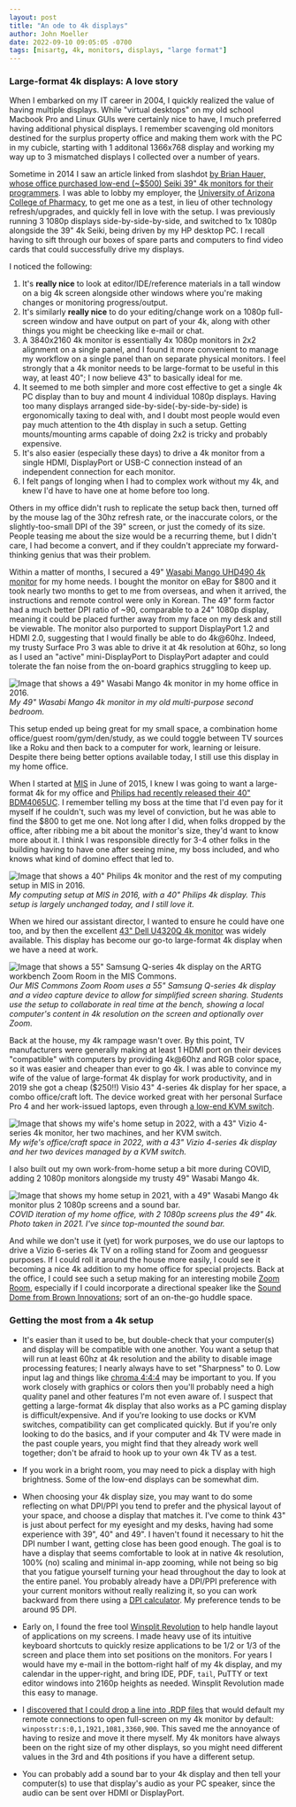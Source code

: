 ```yaml
---
layout: post
title: "An ode to 4k displays"
author: John Moeller
date: 2022-09-10 09:05:05 -0700
tags: [misartg, 4k, monitors, displays, "large format"]
---
```


### Large-format 4k displays: A love story ###

When I embarked on my IT career in 2004, I quickly realized the value of having multiple displays. While "virtual desktops" on my old school Macbook Pro and Linux GUIs were certainly nice to have, I much preferred having additional physical displays. I remember scavenging old monitors destined for the surplus property office and making them work with the PC in my cubicle, starting with 1 additonal 1366x768 display and working my way up to 3 mismatched displays I collected over a number of years. 

Sometime in 2014 I saw an article linked from slashdot [by Brian Hauer, whose office purchased low-end (~$500) Seiki 39" 4k monitors for their programmers](https://tiamat.tsotech.com/4k-is-for-programmers). I was able to lobby my employer, the [University of Arizona College of Pharmacy](https://www.pharmacy.arizona.edu), to get me one as a test, in lieu of other technology refresh/upgrades, and quickly fell in love with the setup. I was previously running 3 1080p displays side-by-side-by-side, and switched to 1x 1080p alongside the 39" 4k Seiki, being driven by my HP desktop PC. I recall having to sift through our boxes of spare parts and computers to find video cards that could successfully drive my displays.

I noticed the following:
1. It's **really nice** to look at editor/IDE/reference materials in a tall window on a big 4k screen alongside other windows where you're making changes or monitoring progress/output.
2. It's similarly **really nice** to do your editing/change work on a 1080p full-screen window and have output on part of your 4k, along with other things you might be cheecking like e-mail or chat. 
3. A 3840x2160 4k monitor is essentially 4x 1080p monitors in 2x2 alignment on a single panel, and I found it more convenient to manage my workflow on a single panel than on separate physical monitors. I feel strongly that a 4k monitor needs to be large-format to be useful in this way, at least 40"; I now believe 43" to basically ideal for me.  
4. It seemed to me both simpler and more cost effective to get a single 4k PC display than to buy and mount 4 individual 1080p displays. Having too many displays arranged side-by-side(-by-side-by-side) is ergonomically taxing to deal with, and I doubt most people would even pay much attention to the 4th display in such a setup. Getting mounts/mounting arms capable of doing 2x2 is tricky and probably expensive.
5. It's also easier (especially these days) to drive a 4k monitor from a single HDMI, DisplayPort or USB-C connection instead of an independent connection for each monitor.
6. I felt pangs of longing when I had to complex work without my 4k, and knew I'd have to have one at home before too long.

Others in my office didn't rush to replicate the setup back then, turned off by the mouse lag of the 30hz refresh rate, or the inaccurate colors, or the slightly-too-small DPI of the 39" screen, or just the comedy of its size. People teasing me about the size would be a recurring theme, but I didn't care, I had become a convert, and if they couldn't appreciate my forward-thinking genius that was their problem. 

Within a matter of months, I secured a 49" [Wasabi Mango UHD490 4k monitor](https://www.amazon.com/WASABI-MANGO-UHD490-49-Inch-Monitor/) for my home needs. I bought the monitor on eBay for $800 and it took nearly two months to get to me from overseas, and when it arrived, the instructions and remote control were only in Korean. The 49" form factor had a much better DPI ratio of ~90, comparable to a 24" 1080p display, meaning it could be placed further away from my face on my desk and still be viewable. The monitor also purported to support DisplayPort 1.2 and HDMI 2.0, suggesting that I would finally be able to do 4k@60hz. Indeed, my trusty Surface Pro 3 was able to drive it at 4k resolution at 60hz, so long as I used an "active" mini-DisplayPort to DisplayPort adapter and could tolerate the fan noise from the on-board graphics struggling to keep up. 

![Image that shows a 49" Wasabi Mango 4k monitor in my home office in 2016.](/assets/images/22-09-4k-displays/misartg-4k-wm-at-home-2016.jpg)
*My 49" Wasabi Mango 4k monitor in my old multi-purpose second bedroom.*

This setup ended up being great for my small space, a combination home office/guest room/gym/den/study, as we could toggle between TV sources like a Roku and then back to a computer for work, learning or leisure. Despite there being better options available today, I still use this display in my home office.

When I started at [MIS](https://mis.eller.arizona.edu/) in June of 2015, I knew I was going to want a large-format 4k for my office and [Philips had recently released their 40" BDM4065UC](https://www.tomshardware.com/reviews/philips-bdm4065uc-40-inch-ultra-hd-monitor,4302.html). I remember telling my boss at the time that I'd even pay for it myself if he couldn't, such was my level of conviction, but he was able to find the $800 to get me one. Not long after I did, when folks dropped by the office, after ribbing me a bit about the monitor's size, they'd want to know more about it. I think I was responsible directly for 3-4 other folks in the building having to have one after seeing mine, my boss included, and who knows what kind of domino effect that led to. 

![Image that shows a 40" Philips 4k monitor and the rest of my computing setup in MIS in 2016.](/assets/images/22-09-4k-displays/misartg-4k-philips-at-MIS-2016.jpg)
*My computing setup at MIS in 2016, with a 40" Philips 4k display. This setup is largely unchanged today, and I still love it.*

When we hired our assistant director, I wanted to ensure he could have one too, and by then the excellent [43" Dell U4320Q 4k monitor](https://www.dell.com/en-us/shop/dell-ultrasharp-43-4k-usb-c-monitor-u4320q/apd/210-avke/monitors-monitor-accessories) was widely available. This display has become our go-to large-format 4k display when we have a need at work. 

![Image that shows a 55" Samsung Q-series 4k display on the ARTG workbench Zoom Room in the MIS Commons.](/assets/images/22-09-4k-displays/misartg-4k-samsungqseries-in-MIS-Commons.jpg)
*Our MIS Commons Zoom Room uses a 55" Samsung Q-series 4k display and a video capture device to allow for simplified screen sharing. Students use the setup to collaborate in real time at the bench, showing a local computer's content in 4k resolution on the screen and optionally over Zoom.*

Back at the house, my 4k rampage wasn't over. By this point, TV manufacturers were generally making at least 1 HDMI port on their devices "compatible" with computers by providing 4k@60hz and RGB color space, so it was easier and cheaper than ever to go 4k. I was able to convince my wife of the value of large-format 4k display for work productivity, and in 2019 she got a cheap ($250!!) Visio 43" 4-series 4k display for her space, a combo office/craft loft. The device worked great with her personal Surface Pro 4 and her work-issued laptops, even through [a low-end KVM switch](https://www.amazon.com/gp/product/B07CWR31PN/).

![Image that shows my wife's home setup in 2022, with a 43" Vizio 4-series 4k monitor, her two machines, and her KVM switch.](/assets/images/22-09-4k-displays/misartg-4k-vizio4series-at-home-2022.jpg)
*My wife's office/craft space in 2022, with a 43" Vizio 4-series 4k display and her two devices managed by a KVM switch.*

I also built out my own work-from-home setup a bit more during COVID, adding 2 1080p monitors alongside my trusty 49" Wasabi Mango 4k. 

![Image that shows my home setup in 2021, with a 49" Wasabi Mango 4k monitor plus 2 1080p screens and a sound bar.](/assets/images/22-09-4k-displays/misartg-4k-wm-at-home-2021.jpg)
*COVID iteration of my home office, with 2 1080p screens plus the 49" 4k. Photo taken in 2021. I've since top-mounted the sound bar.*

And while we don't use it (yet) for work purposes, we do use our laptops to drive a Vizio 6-series 4k TV on a rolling stand for Zoom and geoguessr purposes. If I could roll it around the house more easily, I could see it becoming a nice 4k addition to my home office for special projects. Back at the office, I could see such a setup making for an interesting mobile [Zoom Room](https://explore.zoom.us/docs/en-us/zoomrooms.html), especially if I could incorporate a directional speaker like the [Sound Dome from Brown Innovations](https://www.browninnovations.com/sound-dome-directional-speakers); sort of an on-the-go huddle space. 


### Getting the most from a 4k setup ###
- It's easier than it used to be, but double-check that your computer(s) and display will be compatible with one another. You want a setup that will run at least 60hz at 4k resolution and the ability to disable image processing features; I nearly always have to set "Sharpness" to 0. Low input lag and things like [chroma 4:4:4](https://www.rtings.com/tv/learn/chroma-subsampling) may be important to you. If you work closely with graphics or colors then you'll probably need a high quality panel and other features I'm not even aware of. I suspect that getting a large-format 4k display that also works as a PC gaming display is difficult/expensive. And if you're looking to use docks or KVM switches, compatibility can get complicated quickly. But if you're only looking to do the basics, and if your computer and 4k TV were made in the past couple years, you might find that they already work well together; don't be afraid to hook up to your own 4k TV as a test. 

- If you work in a bright room, you may need to pick a display with high brightness. Some of the low-end displays can be somewhat dim. 

- When choosing your 4k display size, you may want to do some reflecting on what DPI/PPI you tend to prefer and the physical layout of your space, and choose a display that matches it. I've come to think 43" is just about perfect for my eyesight and my desks, having had some experience with 39", 40" and 49". I haven't found it necessary to hit the DPI number I want, getting close has been good enough. The goal is to have a display that seems comfortable to look at in native 4k resolution, 100% (no) scaling and minimal in-app zooming, while not being so big that you fatigue yourself turning your head throughout the day to look at the entire panel. You probably already have a DPI/PPI preference with your current monitors without really realizing it, so you can work backward from there using a [DPI calculator](https://www.sven.de/dpi/). My preference tends to be around 95 DPI. 

- Early on, I found the free tool [Winsplit Revolution](https://winsplit-revolution.en.softonic.com/) to help handle layout of applications on my screens. I made heavy use of its intuitive keyboard shortcuts to quickly resize applications to be 1/2 or 1/3 of the screen and place them into set positions on the monitors. For years I would have my e-mail in the bottom-right half of my 4k display, and my calendar in the upper-right, and bring IDE, PDF, `tail`, PuTTY or text editor windows into 2160p heights as needed. Winsplit Revolution made this easy to manage. 

- I [discovered that I could drop a line into .RDP files](https://social.technet.microsoft.com/wiki/contents/articles/665.how-to-set-the-monitor-for-a-remote-desktop-session-in-a-multi-monitor-setup.aspx) that would default my remote connections to open full-screen on my 4k monitor by default: `winposstr:s:0,1,1921,1081,3360,900`. This saved me the annoyance of having to resize and move it there myself. My 4k monitors have always been on the right size of my other displays, so you might need different values in the 3rd and 4th positions if you have a different setup.

- You can probably add a sound bar to your 4k display and then tell your computer(s) to use that display's audio as your PC speaker, since the audio can be sent over HDMI or DisplayPort.